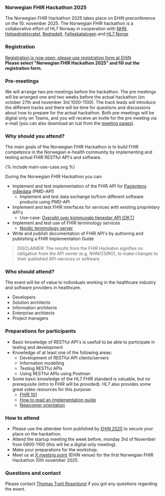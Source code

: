 ### Norwegian FHIR Hackathon 2025

The Norwegian FHIR Hackathon 2025 takes place on EHiN preconference on the 10. november 2025. The Norwegian FHIR hackathon is a collaborative effort of HL7 Norway in cooperation with [NHN](https://www.nhn.no/), [Helsedirektoratet](https://www.helsedirektoratet.no/), [Bedredelt](https://bedredelt.no/), [Felleskatalogen](https://www.felleskatalogen.no/medisin/) and [HL7 Norge](https://www.hl7.no/)

### Registration

[Registration is now open, please use registration form at EHiN](https://event.checkin.no/167096/prekonferanse-ehin-2025)  
**Please select "Norwegian FHIR Hackathon 2025" and fill out the registration form.**  

### Pre-meetings

We will arrange two pre meetings before the hackathon. The pre meetings will be arranged one and two weeks before the actual hackathon (on october 27th and november 3rd 1000-1100). The track leads will introduce the different tracks and there will be time for questions and discussions about how to prepare for the actual hackathon. Both pre-meetings will be digital only on Teams, and you will receive an invite for the pre meeting via e-mail (you can also download an ical from the [meeting pages](https://hl7norway.github.io/FHIR-hackathon-2025/currentbuild/pre-agenda.html)).

### Why should you attend?

The main goals of the Norwegian FHIR Hackathon is to build FHIR competence in the Norwegian e-health community by implementing and testing actual FHIR RESTful API's and software.  

<div>{% include main-use-case.svg %}</div>

During the Norwegian FHIR Hackathon you can:  

* Implement and test implementation of the FHIR API for [Pasientens måledata](https://utviklerportal.nhn.no/informasjonstjenester/pasientens-maaledata) (PMD-API)
  * Implement and test data exchange to/from different software products using PMD-API
* Implement and test FHIR interfaces for services with existing proprietary API's
  * Use-case: [Oversikt over kommunale tjenester API (OKT)](https://utviklerportal.nhn.no/informasjonstjenester/felles-journalloeft/okt-prototype/okt-api/openapi/okt-api-prototype)
* Implement and test use of FHIR terminology services
  * [Nordic terminology server](https://ontoserver.csiro.au/ui/about)
* Write and publish documentation of FHIR API's by authoring and publishing a FHIR Implementation Guide

> DISCLAIMER: The results from the FHIR Hackaton signifies no obligation from the API owner (e.g. NHN/CSIRO), to make changes to their published API-services or software.

### Who should attend?

The event will be of value to individuals working in the healthcare industry and software providers in healthcare.  

* Developers
* Solution architects
* Information architects
* Enterprise architects
* Project managers

### Preparations for participants

* Basic knowledge of RESTful API's is usefull to be able to participate in testing and development
* Knowledge of at least one of the following areas:
  * Development of RESTful API clients/servers
  * Information modelling
  * Testing RESTful APIs
  * Using RESTful APIs using Postman
* Some basic knowledge of the HL7 FHIR standard is valuable, but no prerequisite (intro to FHIR will be provided). HL7 also provides some great video resources for this purpose:
  * [FHIR 101](https://vimeo.com/1102006982/68c2e4fcfb)
  * [How to read an implementation guide](https://vimeo.com/1102008456/cc0e9cddbd)
  * [Newcomer orientation](https://vimeo.com/542197402/8fb80fea04)

### How to attend

* Please use the attendee form published by [EHiN 2025](ehin.no) to secure your place on the hackathon.
* Attend the startup meeting the week before, monday 3rd of November from 0900-1100 (this will be a digital only meeting).
* Make your preparations for the workshop.
* Meet us at [X meeting point](https://maps.app.goo.gl/EcvP399Myg3NAuzr8) (EHIN venue) for the first Norwegian FHIR Hackathon 10th november 2025.

### Questions and contact

Please contact [Thomas Tveit Rosenlund](mailto:thomas.tveit.rosenlund@helsedir.no) if you got any questions regarding the event.
